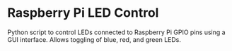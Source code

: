 # Raspberry Pi LED Control

Python script to control LEDs connected to Raspberry Pi GPIO pins using a GUI interface. Allows toggling of blue, red, and green LEDs.
